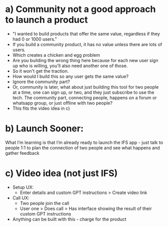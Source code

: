 
# a) Community not a good approach to launch a product 
- "I wanted to build products that offer the same value, regardless if they had 0 or 1000 users."
- If you build a community product, it has no value unless there are lots of users. 
- Which creates a chicken and egg problem 
- Are you building the wrong thing here because for each new user sign up who is willing, you'll also need another one of those. 
- So it won't get the traction. 
- How would I build this so any user gets the same value? 
- Ignore the community part? 
- Or, community is later, what about just building this tool for two people at a time, one can sign up, or two, and they just subscribe to use the tech. The community part, connecting people, happens on a forum or whatsapp group, or just offline with two people? 
- This fits the video idea in c) 


# b) Launch Sooner: 

What I’m learning is that I’m already ready to launch the IFS app - just talk to people 1:1 to plan the connection of two people and see what happens and gather feedback

# c) Video idea (not just IFS)
- Setup UX: 
	- Enter details and custom GPT instructions > Create video link 
- Call UX: 
	- Two people join the call 
	- User one > Does call > Has interface showing the result of their custom GPT instructions 
- Anything can be built with this - charge for the product 

